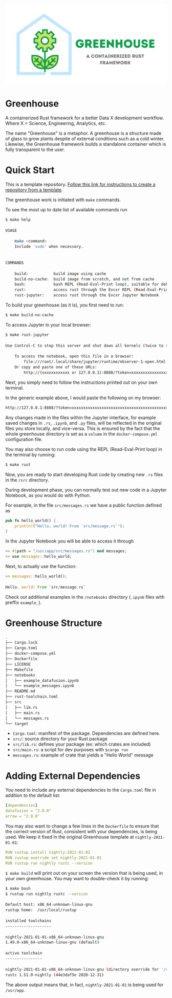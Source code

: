 ![](/images/Greenhouse_github_card.png)

# Greenhouse

A containerized Rust framework for a better Data X development workflow. Where X = Science, Engineering, Analytics, etc.

The name "Greenhouse" is a metaphor. A greenhouse is a structure made of glass to grow plants despite of external conditions such as a cold winter. Likewise, the Greenhouse framework builds a standalone container which is fully transparent to the user.


# Quick Start

This is a template repository. [Follow this link for instructions to create a repository from a template](https://docs.github.com/en/github/creating-cloning-and-archiving-repositories/creating-a-repository-from-a-template#creating-a-repository-from-a-template).


The greenhouse work is initiated with `make` commands.


To see the most up to date list of available commands run

```bash
$ make help

USAGE

    make <command>
    Include 'sudo' when necessary.


COMMANDS

    build:           build image using cache
    build-no-cache:  build image from scratch, and not from cache
    bash:            bash REPL (Read-Eval-Print loop), suitable for debugging
    rust:            access rust through the Evcxr REPL (Read-Eval-Print loop)
    rust-jupyter:    access rust through the Evcxr Jupyter Notebook
```


To build your greenhouse (as it is), you first need to run:

```bash
$ make build-no-cache
```


To access Jupyter in your local browser:

```bash
$ make rust-jupyter

Use Control-C to stop this server and shut down all kernels (twice to skip confirmation).
    
    To access the notebook, open this file in a browser:
        file:///root/.local/share/jupyter/runtime/nbserver-1-open.html
    Or copy and paste one of these URLs:
        http://(xxxxxxxxxxxx or 127.0.0.1):8888/?token=xxxxxxxxxxxxxxxxxxxxxxxxxxxxxxxxxxxxxxxxxxxxxxxx
```

Next, you simply need to follow the instructions printed out on your own terminal.

In the generic example above, I would paste the following on my browser:

```bash
http://127.0.0.1:8888/?token=xxxxxxxxxxxxxxxxxxxxxxxxxxxxxxxxxxxxxxxxxxxxxxxx
```

Any changes made in the files within the Jupyter interface, for example saved changes in `.rs`, `.ipynb`, and `.py` files, will be reflected in the original files you store locally, and vice-versa. This is ensured by the fact that the whole greenhouse directory is set as a `volume` in the `docker-compose.yml` configuration file.

You may also choose to run code using the REPL (Read-Eval-Print loop) in the terminal by running:

```bash
$ make rust
```


Now, you are ready to start developing Rust code by creating new `.rs` files in the `/src` directory.


During development phase, you can normally test out new code in a Jupyter Notebook, as you would do with Python.


For example, in the file `src/messages.rs` we have a public function defined as

```rust
pub fn hello_world() {
    println!("Hello, world! From `src/message.rs`");
}
```


In the Jupyter Notebook you will be able to access it through

```rust
>> #[path = "/usr/app/src/messages.rs"] mod messages;
>> use messages::hello_world;
```

Next, to actually use the function:

```rust
>> messages::hello_world();

Hello, world! From `src/message.rs`
```

Check out additional examples in the `/notebooks` directory (`.ipynb` files with preffix `example_`).


# Greenhouse Structure


```bash
.
├── Cargo.lock
├── Cargo.toml
├── docker-compose.yml
├── Dockerfile
├── LICENSE
├── Makefile
├── notebooks
│   ├── example_datafusion.ipynb
│   └── example_messages.ipynb
├── README.md
├── rust-toolchain.toml
├── src
│   ├── lib.rs
│   ├── main.rs
│   └── messages.rs
└── target
```

* `Cargo.toml`: manifest of the package. Dependencies are defined here.
* `src/`: source directory for your Rust package
* `src/lib.rs`: defines your package (ex: which crates are included)
* `src/main.rs`: a script for dev purposes with `$cargo run`
* `messages.rs`: example of crate that yields a "Hello World" message

# Adding External Dependencies

You need to include any external dependencies to the `Cargo.toml` file in addition to the default list:

```yaml
[dependencies]
datafusion = "2.0.0"
arrow = "2.0.0"
```

You may also want to change a few lines in the `Dockerfile` to ensure that the correct version of Rust, consistent with your dependencies, is being used. We keep it fixed in the original Greenhouse template at `nightly-2021-01-01`:

```yaml
RUN rustup install nightly-2021-01-01
RUN rustup override set nightly-2021-01-01
RUN rustup run nightly rustc --version
```

`$ make build` will print out on your screen the version that is being used, in your own greenhouse. You may want to double-check it by running:

```bash
$ make bash
$ rustup run nightly rustc --version

Default host: x86_64-unknown-linux-gnu
rustup home:  /usr/local/rustup

installed toolchains
--------------------

nightly-2021-01-01-x86_64-unknown-linux-gnu
1.49.0-x86_64-unknown-linux-gnu (default)

active toolchain
----------------

nightly-2021-01-01-x86_64-unknown-linux-gnu (directory override for '/usr/app')
rustc 1.51.0-nightly (44e3daf5e 2020-12-31)
```

The above output means that, in fact, `nightly-2021-01-01` is being used for `/usr/app`.






